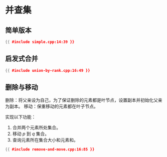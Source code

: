 # 并查集

## 简单版本

```cpp
{{ #include simple.cpp:14:39 }}
```

## 启发式合并

```cpp
{{ #include union-by-rank.cpp:16:49 }}
```

## 删除与移动

删除：将父亲设为自己，为了保证删除的元素都是叶节点，设置副本并初始化父亲为副本。
移动：保重移动的元素都在叶子节点。

实现以下功能：

1. 合并两个元素所处集合。
2. 移动 $p$ 到 $q$ 集合。
3. 查询元素所在集合大小和元素和。

```cpp
{{ #include remove-and-move.cpp:16:85 }}
```
